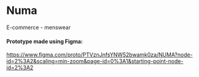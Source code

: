 # Numa
E-commerce - menswear

#### Prototype made using Figma:
https://www.figma.com/proto/PTVznJnfsYNW52bwamk0za/NUMA?node-id=2%3A2&scaling=min-zoom&page-id=0%3A1&starting-point-node-id=2%3A2
